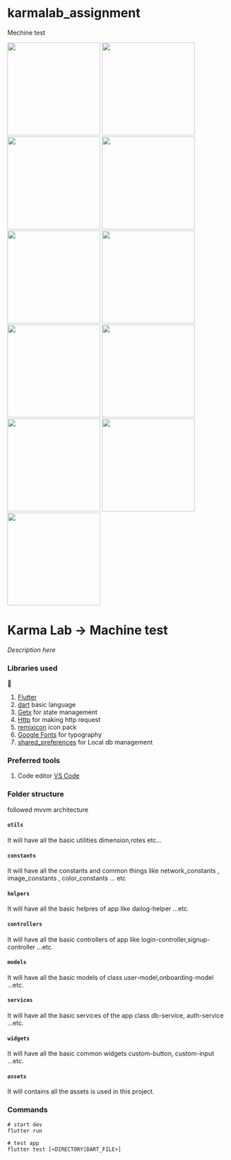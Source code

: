 # karmalab_assignment

Mechine test

<img width='210' src="https://user-images.githubusercontent.com/65447144/191857377-ad14c411-5964-4390-9ec3-f49fd55dd34a.png"/>  <img width='210' src="https://user-images.githubusercontent.com/65447144/191857602-83b52d63-f5ba-4f0b-af97-0972946f1786.png"/>  <img width='210' src="https://user-images.githubusercontent.com/65447144/191857675-2644543f-2333-4bc6-a149-29be492c17f2.png"/>  <img width='210' src="https://user-images.githubusercontent.com/65447144/191857850-1bd5d616-ff94-49dd-8c80-32620a209f26.png"/>  <img width='210' src="https://user-images.githubusercontent.com/65447144/191858000-7e148471-11d1-47e6-9a84-7fb1f91f7001.png"/>  <img width='210' src="https://user-images.githubusercontent.com/65447144/191857863-4c42c0a6-6c6f-4e69-959b-9902a1e42703.png"/>  <img width='210' src="https://user-images.githubusercontent.com/65447144/191858277-9109e95b-5622-41b9-b0b3-bd0e50ce886b.png"/>  <img width='210' src="https://user-images.githubusercontent.com/65447144/191858399-ce309de5-018e-4ead-a4c3-035563900f09.png"/>  <img width='210' src="https://user-images.githubusercontent.com/65447144/191858482-bc87c18d-959f-4d13-be13-abd23658b233.png"/>   <img width='210' src="https://user-images.githubusercontent.com/65447144/191858573-2de93bdc-f740-430d-a5d3-d90d63536853.png"/>   <img width='210' src="https://user-images.githubusercontent.com/65447144/191913237-8d2cec49-ec58-4fc1-88ca-f89631d2b940.png"/> 





# Karma Lab -> Machine test

_Description here_

### Libraries used
🌲
1. [Flutter](https://flutter.dev/)
2. [dart](https://dart.dev/) basic language
3. [Getx](https://pub.dev/packages/get/) for state management
4. [Http](https://pub.dev/packages/http) for making http request
6. [remixicon](https://pub.dev/packages/flutter_remix) icon pack
6. [Google Fonts](https://pub.dev/packages/google_fonts) for typography
6. [shared_preferences](https://pub.dev/packages/shared_preferences) for Local db management





### Preferred tools

1. Code editor [VS Code](https://code.visualstudio.com/)

### Folder structure

followed mvvm architecture

#### `utils`

It will have all the basic utilities dimension,rotes etc...

#### `constants`

It will have all the constants and common things like network_constants , image_constants , color_constants ... etc

#### `helpers`

It will have all the basic helpres of app like dailog-helper ...etc.

#### `controllers`

It will have all the basic controllers of app like login-controller,signup-controller ...etc.

#### `models`

It will have all the basic models of class  user-model,onboarding-model ...etc.

#### `services`

It will have all the basic services of the app class  db-service, auth-service  ...etc.

#### `widgets`

It will have all the basic common widgets  custom-button, custom-input  ...etc.

#### `assets`

It will contains all the assets is used in this project.

### Commands

```
# start dev
flutter run

# test app
flutter test [<DIRECTORY|DART_FILE>]

```
